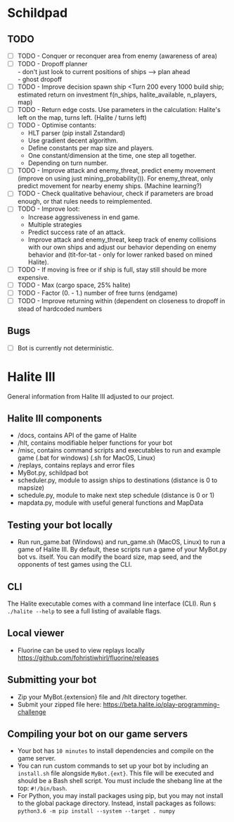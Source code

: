 # Schildpad
## TODO
- [ ] TODO - Conquer or reconquer area from enemy (awareness of area)
- [ ] TODO - Dropoff planner  
        - don't just look to current positions of ships --> plan ahead  
        - ghost dropoff
- [ ] TODO - Improve decision spawn ship <Turn 200 every 1000 build ship; estimated return on investment f(n_ships, halite_available, n_players, map)
- [ ] TODO - Return edge costs. Use parameters in the calculation: Halite's left on the map, turns left. (Halite / turns left)
- [ ] TODO - Optimise contants: 
    - HLT parser (pip install Zstandard)
    - Use gradient decent algorithm.
    - Define constants per map size and players.
    - One constant/dimension at the time, one step all together.
    - Depending on turn number. 
- [ ] TODO - Improve attack and enemy_threat, predict enemy movement (improve on using just mining_probability()). For enemy_threat, only predict movement for nearby enemy ships. (Machine learning?)
- [ ] TODO - Check qualitative behaviour, check if parameters are broad enough, or that rules needs to reimplemented.  
- [ ] TODO - Improve loot:
    - Increase aggressiveness in end game.
    - Multiple strategies
    - Predict success rate of an attack.
    - Improve attack and enemy_threat, keep track of enemy collisions with our own ships and adjust our behavior depending on enemy behavior and (tit-for-tat - only for lower ranked based on mined Halite).
- [ ] TODO - If moving is free or if ship is full, stay still should be more expensive.
- [ ] TODO - Max (cargo space, 25% halite)
- [ ] TODO - Factor (0. - 1.) number of free turns (endgame)
- [ ] TODO - Improve returning within (dependent on closeness to dropoff in stead of hardcoded numbers

## Bugs
- [ ] Bot is currently not deterministic. 

# Halite III
General information from Halite III adjusted to our project.

## Halite III components
* /docs, contains API of the game of Halite 
* /hlt, contains modifiable helper functions for your bot
* /misc, contains command scripts and executables to run and example game (.bat for windows) (.sh for MacOS, Linux)
* /replays, contains replays and error files
* MyBot.py, schildpad bot
* scheduler.py, module to assign ships to destinations (distance is 0 to mapsize)
* schedule.py, module to make next step schedule (distance is 0 or 1)
* mapdata.py, module with useful general functions and MapData

## Testing your bot locally
* Run run_game.bat (Windows) and run_game.sh (MacOS, Linux) to run a game of Halite III. By default, these scripts run a game of your MyBot.py bot vs. itself.  You can modify the board size, map seed, and the opponents of test games using the CLI.

## CLI
The Halite executable comes with a command line interface (CLI). Run `$ ./halite --help` to see a full listing of available flags.


## Local viewer
* Fluorine can be used to view replays locally https://github.com/fohristiwhirl/fluorine/releases

## Submitting your bot
* Zip your MyBot.{extension} file and /hlt directory together.
* Submit your zipped file here: https://beta.halite.io/play-programming-challenge

## Compiling your bot on our game servers
* Your bot has `10 minutes` to install dependencies and compile on the game server.
* You can run custom commands to set up your bot by including an `install.sh` file alongside `MyBot.{ext}`. This file will be executed and should be a Bash shell script. You must include the shebang line at the top: `#!/bin/bash`.
* For Python, you may install packages using pip, but you may not install to the global package directory. Instead, install packages as follows: `python3.6 -m pip install --system --target . numpy`